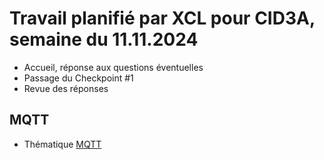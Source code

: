 # Travail planifié par XCL pour CID3A, semaine du 11.11.2024

- Accueil, réponse aux questions éventuelles
- Passage du Checkpoint #1
- Revue des réponses

## MQTT

- Thématique [MQTT](../thematiques/04-MQTT.md)